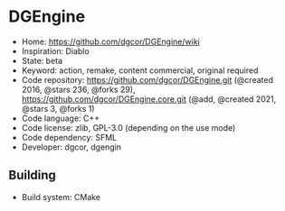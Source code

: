 # DGEngine

- Home: https://github.com/dgcor/DGEngine/wiki
- Inspiration: Diablo
- State: beta
- Keyword: action, remake, content commercial, original required
- Code repository: https://github.com/dgcor/DGEngine.git (@created 2016, @stars 236, @forks 29), https://github.com/dgcor/DGEngine.core.git (@add, @created 2021, @stars 3, @forks 1)
- Code language: C++
- Code license: zlib, GPL-3.0 (depending on the use mode)
- Code dependency: SFML
- Developer: dgcor, dgengin

## Building

- Build system: CMake
